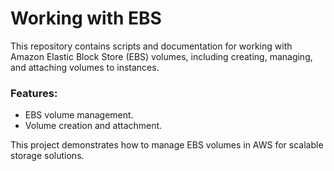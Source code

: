 # Working with EBS

This repository contains scripts and documentation for working with Amazon Elastic Block Store (EBS) volumes, including creating, managing, and attaching volumes to instances.

### Features:
- EBS volume management.
- Volume creation and attachment.

This project demonstrates how to manage EBS volumes in AWS for scalable storage solutions.

